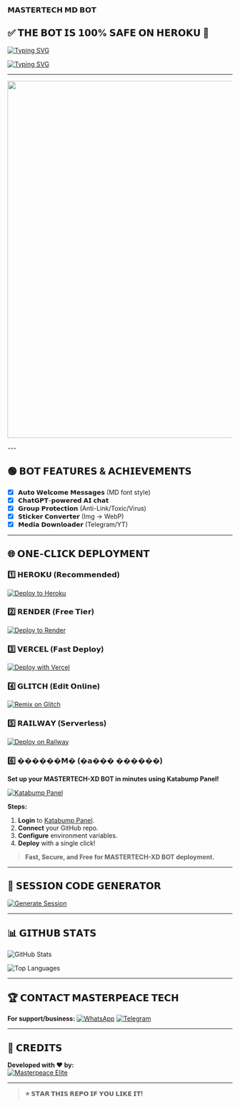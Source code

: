### 𝗠𝗔𝗦𝗧𝗘𝗥𝗧𝗘𝗖𝗛 𝗠𝗗 𝗕𝗢𝗧

## ✅ 𝗧𝗛𝗘 𝗕𝗢𝗧 𝗜𝗦 𝟭𝟬𝟬% 𝗦𝗔𝗙𝗘 𝗢𝗡 𝗛𝗘𝗥𝗢𝗞𝗨 💯

[![Typing SVG](https://readme-typing-svg.herokuapp.com?font=Rockstar-ExtraBold&size=30&pause=2000&color=8A2BE2&center=true&vCenter=true&width=815&height=60&lines=𝗠𝗔𝗦𝗧𝗘𝗥𝗧𝗘𝗖𝗛~𝗠𝗗+𝗠𝗔𝗦𝗧𝗘𝗥𝗧𝗘𝗖𝗛~𝗠𝗗+𝗠𝗔𝗦𝗧𝗘𝗥𝗧𝗘𝗖𝗛~𝗠𝗗+𝗠𝗔𝗦𝗧𝗘𝗥𝗧𝗘𝗖𝗛~𝗠𝗗)](https://git.io/typing-svg)

[![Typing SVG](https://readme-typing-svg.herokuapp.com?font=Rockstar-ExtraBold&size=30&pause=2000&color=FF1493&center=true&vCenter=true&width=815&height=60&lines=𝗖𝗥𝗘𝗔𝗧𝗘𝗗+𝗕𝗬+𝗠𝗔𝗦𝗧𝗘𝗥𝗣𝗘𝗔𝗖𝗘~𝗘𝗟𝗜𝗧𝗘)](https://git.io/typing-svg)

---
<p align="center"><img src="https://i.ibb.co/yBYGfQSH/file-000000006ab8622f84f751fde440202a.png" width="700" height="800"/></p>
---

## 🟢 𝗕𝗢𝗧 𝗙𝗘𝗔𝗧𝗨𝗥𝗘𝗦 & 𝗔𝗖𝗛𝗜𝗘𝗩𝗘𝗠𝗘𝗡𝗧𝗦
- [x] 𝗔𝘂𝘁𝗼 𝗪𝗲𝗹𝗰𝗼𝗺𝗲 𝗠𝗲𝘀𝘀𝗮𝗴𝗲𝘀 (MD font style)
- [x] 𝗖𝗵𝗮𝘁𝗚𝗣𝗧-𝗽𝗼𝘄𝗲𝗿𝗲𝗱 𝗔𝗜 𝗰𝗵𝗮𝘁
- [x] 𝗚𝗿𝗼𝘂𝗽 𝗣𝗿𝗼𝘁𝗲𝗰𝘁𝗶𝗼𝗻 (Anti-Link/Toxic/Virus)
- [x] 𝗦𝘁𝗶𝗰𝗸𝗲𝗿 𝗖𝗼𝗻𝘃𝗲𝗿𝘁𝗲𝗿 (Img → WebP)
- [x] 𝗠𝗲𝗱𝗶𝗮 𝗗𝗼𝘄𝗻𝗹𝗼𝗮𝗱𝗲𝗿 (Telegram/YT)

---

## 🌐 𝗢𝗡𝗘-𝗖𝗟𝗜𝗖𝗞 𝗗𝗘𝗣𝗟𝗢𝗬𝗠𝗘𝗡𝗧

### 1️⃣ 𝗛𝗘𝗥𝗢𝗞𝗨 (𝗥𝗲𝗰𝗼𝗺𝗺𝗲𝗻𝗱𝗲𝗱)
[![Deploy to Heroku](https://img.shields.io/badge/𝗗𝗘𝗣𝗟𝗢𝗬_𝗢𝗻_𝗛𝗘𝗥𝗢𝗞𝗨-430098?style=for-the-badge&logo=heroku)](https://dashboard.heroku.com/new?template=https://github.com/Mastertech-XD/Mastertech)

### 2️⃣ 𝗥𝗘𝗡𝗗𝗘𝗥 (𝗙𝗿𝗲𝗲 𝗧𝗶𝗲𝗿)
[![Deploy to Render](https://img.shields.io/badge/𝗗𝗘𝗣𝗟𝗢𝗬_𝗼𝗻_𝗥𝗘𝗡𝗗𝗘𝗥-46E3B7?style=for-the-badge&logo=render)](https://render.com/deploy?repo=https://github.com/Mastertech-XD/Mastertech)

### 3️⃣ 𝗩𝗘𝗥𝗖𝗘𝗟 (𝗙𝗮𝘀𝘁 𝗗𝗲𝗽𝗹𝗼𝘆)
[![Deploy with Vercel](https://img.shields.io/badge/𝗗𝗘𝗣𝗟𝗢𝗬_𝗼𝗻_𝗩𝗘𝗥𝗖𝗘𝗟-000000?style=for-the-badge&logo=vercel)](https://vercel.com/new/clone?repository-url=https://github.com/Mastertech-XD/Mastertech)

### 4️⃣ 𝗚𝗟𝗜𝗧𝗖𝗛 (𝗘𝗱𝗶𝘁 𝗢𝗻𝗹𝗶𝗻𝗲)
[![Remix on Glitch](https://img.shields.io/badge/𝗥𝗘𝗠𝗜𝗫_𝗼𝗻_𝗚𝗟𝗜𝗧𝗖𝗛-3333FF?style=for-the-badge&logo=glitch)](https://glitch.com/edit/#!/import/github/Mastertech-XD/Mastertech)


### 5️⃣ 𝗥𝗔𝗜𝗟𝗪𝗔𝗬 (𝗦𝗲𝗿𝘃𝗲𝗿𝗹𝗲𝘀𝘀)
[![Deploy on Railway](https://img.shields.io/badge/𝗗𝗘𝗣𝗟𝗢𝗬_𝗼𝗻_𝗥𝗔𝗜𝗟𝗪𝗔𝗬-0B1D3F?style=for-the-badge&logo=railway)](https://railway.app/new/template?template=https://github.com/mastertech-xd254/mastertech-xd)


### 6️⃣ ������𝗠� (�𝗮��� ������)

**Set up your MASTERTECH-XD BOT in minutes using Katabump Panel!**

[![Katabump Panel](https://img.shields.io/badge/KATABUMP_PANEL-8A2BE2?style=for-the-badge&logo=server&logoColor=white)](https://dashboard.katabump.com/auth/login#203630)

**Steps:**
1. **Login** to [Katabump Panel](https://dashboard.katabump.com/auth/login#203630).
2. **Connect** your GitHub repo.
3. **Configure** environment variables.
4. **Deploy** with a single click!

> **Fast, Secure, and Free for MASTERTECH-XD BOT deployment.**

---

## 🔑 𝗦𝗘𝗦𝗦𝗜𝗢𝗡 𝗖𝗢𝗗𝗘 𝗚𝗘𝗡𝗘𝗥𝗔𝗧𝗢𝗥
[![Generate Session](https://img.shields.io/badge/𝗚𝗘𝗡𝗘𝗥𝗔𝗧𝗘_𝗦𝗘𝗦𝗦𝗜𝗢𝗡_𝗖𝗢𝗗𝗘-FF9900?style=for-the-badge)](https://elite-master-pair.onrender.com)

---

## 📊 𝗚𝗜𝗧𝗛𝗨𝗕 𝗦𝗧𝗔𝗧𝗦
![GitHub Stats](https://github-readme-stats.vercel.app/api?username=Mastertech-XD&repo=Mastertech&show_icons=true&theme=dark)

![Top Languages](https://github-readme-stats.vercel.app/api/top-langs/?username=Mastertech-XD&layout=compact&theme=dark)

---

## 🏆 𝗖𝗢𝗡𝗧𝗔𝗖𝗧 𝗠𝗔𝗦𝗧𝗘𝗥𝗣𝗘𝗔𝗖𝗘 𝗧𝗘𝗖𝗛
**For support/business:**
[![WhatsApp](https://img.shields.io/badge/𝗪𝗵𝗮𝘁𝘀𝗔𝗽𝗽-25D366?style=for-the-badge&logo=whatsapp&logoColor=white)](https://wa.me/254743727510)
[![Telegram](https://img.shields.io/badge/𝗧𝗲𝗹𝗲𝗴𝗿𝗮𝗺-26A5E4?style=for-the-badge&logo=telegram&logoColor=white)](https://t.me/masterpeace_elite)

---

## 🧠 𝗖𝗥𝗘𝗗𝗜𝗧𝗦
**Developed with ❤️ by:**  
[![Masterpeace Elite](https://img.shields.io/badge/𝗠𝗔𝗦𝗧𝗘𝗥𝗣𝗘𝗔𝗖𝗘_𝗘𝗟𝗜𝗧𝗘-FF0000?style=for-the-badge)](https://github.com/Mastertech-XD/Mastertech)

---

> **⭐ 𝗦𝗧𝗔𝗥 𝗧𝗛𝗜𝗦 𝗥𝗘𝗣𝗢 𝗜𝗙 𝗬𝗢𝗨 𝗟𝗜𝗞𝗘 𝗜𝗧!**





